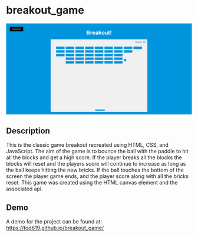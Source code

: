 # breakout_game

![Game Screenshot](screenshot.PNG)

## Description

This is the classic game breakout recreated using HTML, CSS, and JavaScript. The aim of the game is to bounce the ball with the paddle to hit all the blocks and get a high score. If the player breaks all the blocks the blocks will reset and the players score will continue to increase as long as the ball keeps hitting the new bricks. If the ball touches the bottom of the screen the player game ends, and the player score along with all the bricks reset.
This game was created using the HTML canvas element and the associated api.

## Demo

A demo for the project can be found at: https://tod619.github.io/breakout_game/
